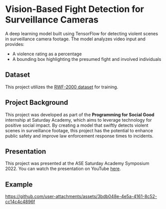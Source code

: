 # Vision-Based Fight Detection for Surveillance Cameras

A deep learning model built using TensorFlow for detecting violent scenes in surveillance camera footage. The model analyzes video input and provides:

- A violence rating as a percentage
- A bounding box highlighting the presumed fight and involved individuals

## Dataset

This project utilizes the [RWF-2000 dataset](https://arxiv.org/pdf/1911.05913v3) for training.

## Project Background

This project was developed as part of the **Programming for Social Good** internship at Saturday Academy, which aims to leverage technology for positive social impact. By creating a model that swiftly detects violent scenes in surveillance footage, this project has the potential to enhance public safety and improve law enforcement response times to incidents.

## Presentation

This project was presented at the ASE Saturday Academy Symposium 2022. You can watch the presentation on YouTube [here](https://www.youtube.com/watch?v=WD-oEW791a0&t=4523s).

## Example

https://github.com/user-attachments/assets/3bdb048e-4e5a-4161-8c52-cc14c4c4896f
